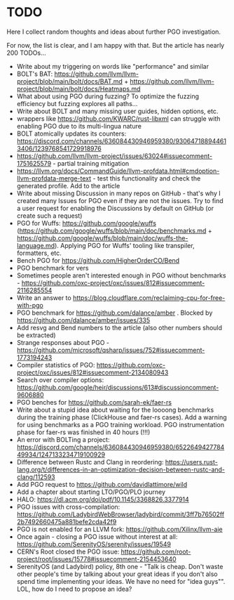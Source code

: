 # TODO

Here I collect random thoughts and ideas about further PGO investigation.

For now, the list is clear, and I am happy with that. But the article has nearly 200 TODOs...

* Write about my triggering on words like "performance" and similar
* BOLT's BAT: https://github.com/llvm/llvm-project/blob/main/bolt/docs/BAT.md + https://github.com/llvm/llvm-project/blob/main/bolt/docs/Heatmaps.md
* What about using PGO during fuzzing? To optimize the fuzzing efficiency but fuzzing explores all paths...
* Write about BOLT and many missing user guides, hidden options, etc.
* wrappers like https://github.com/KWARC/rust-libxml can struggle with enabling PGO due to its multi-lingua nature
* BOLT atomically updates its counters: https://discord.com/channels/636084430946959380/930647188944613406/1239768541729918976
* https://github.com/llvm/llvm-project/issues/63024#issuecomment-1751625579 - partial training mitigation
* https://llvm.org/docs/CommandGuide/llvm-profdata.html#cmdoption-llvm-profdata-merge-text - test this functionality and check the generated profile. Add to the article
* Write about missing Discussion in many repos on GitHub - that's why I created many Issues for PGO even if they are not the issues. Try to find a user request for enabling the Discussions by default on GitHub (or create such a request)
* PGO for Wuffs: https://github.com/google/wuffs (https://github.com/google/wuffs/blob/main/doc/benchmarks.md + https://github.com/google/wuffs/blob/main/doc/wuffs-the-language.md). Applying PGO for Wuffs' tooling like transpiler, formatters, etc.
* Bench PGO for https://github.com/HigherOrderCO/Bend
* PGO benchmark for vers
* Sometimes people aren't interested enough in PGO without benchmarks - https://github.com/oxc-project/oxc/issues/812#issuecomment-2116285554
* Write an answer to https://blog.cloudflare.com/reclaiming-cpu-for-free-with-pgo
* PGO benchmark for https://github.com/dalance/amber . Blocked by https://github.com/dalance/amber/issues/335
* Add resvg and Bend numbers to the article (also other numbers should be extracted)
* Strange responses about PGO - https://github.com/microsoft/qsharp/issues/752#issuecomment-1773194243
* Compiler statistics of PGO: https://github.com/oxc-project/oxc/issues/812#issuecomment-2134080943
* Search over compiler options: https://github.com/google/heir/discussions/613#discussioncomment-9606880
* PGO benches for https://github.com/sarah-ek/faer-rs
* Write about a stupid idea about waiting for the loooong benchmarks during the training phase (ClickHouse and faer-rs cases). Add a warning for using benchmarks as a PGO training workload. PGO instrumentation phase for faer-rs was finished in 40 hours (!!!)
* An error with BOLTing a project: https://discord.com/channels/636084430946959380/652264942778449934/1247133234719100929
* Difference between Rustc and Clang in reordering: https://users.rust-lang.org/t/differences-in-an-optimization-decision-between-rustc-and-clang/112593
* Add PGO request to https://github.com/davidlattimore/wild
* Add a chapter about starting LTO/PGO/PLO journey
* HALO: https://dl.acm.org/doi/pdf/10.1145/3368826.3377914
* PGO issues with cross-compilation: https://github.com/LadybirdWebBrowser/ladybird/commit/3ff7b76502ff2b7492660475a881befe2cda42f9
* PGO is not enabled for an LLVM fork: https://github.com/Xilinx/llvm-aie
* Once again - closing a PGO issue without interest at all: https://github.com/SerenityOS/serenity/issues/19549
* CERN's Root closed the PGO issue: https://github.com/root-project/root/issues/15778#issuecomment-2154453640
* SerenityOS (and Ladybird) policy, 8th one - "Talk is cheap. Don't waste other people's time by talking about your great ideas if you don't also spend time implementing your ideas. We have no need for "idea guys"". LOL, how do I need to propose an idea?
